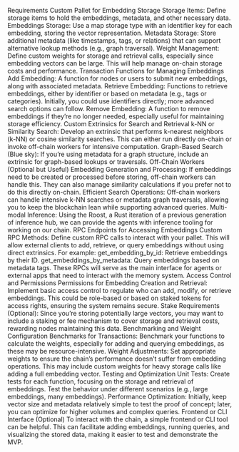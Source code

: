 Requirements
Custom Pallet for Embedding Storage
Storage Items: Define storage items to hold the embeddings, metadata, and other necessary data.
Embeddings Storage: Use a map storage type with an identifier key for each embedding, storing the vector representation.
Metadata Storage: Store additional metadata (like timestamps, tags, or relations) that can support alternative lookup methods (e.g., graph traversal).
Weight Management: Define custom weights for storage and retrieval calls, especially since embedding vectors can be large. This will help manage on-chain storage costs and performance.
Transaction Functions for Managing Embeddings
Add Embedding: A function for nodes or users to submit new embeddings, along with associated metadata.
Retrieve Embedding: Functions to retrieve embeddings, either by identifier or based on metadata (e.g., tags or categories). Initially, you could use identifiers directly; more advanced search options can follow.
Remove Embedding: A function to remove embeddings if they’re no longer needed, especially useful for maintaining storage efficiency.
Custom Extrinsics for Search and Retrieval
k-NN or Similarity Search: Develop an extrinsic that performs k-nearest neighbors (k-NN) or cosine similarity searches. This can either run directly on-chain or invoke off-chain workers for intensive computation.
Graph-Based Search (Blue sky): If you’re using metadata for a graph structure, include an extrinsic for graph-based lookups or traversals. Off-Chain Workers (Optional but Useful)
Embedding Generation and Processing: If embeddings need to be created or processed before storing, off-chain workers can handle this. They can also manage similarity calculations if you prefer not to do this directly on-chain.
Efficient Search Operations: Off-chain workers can handle intensive k-NN searches or metadata graph traversals, allowing you to keep the blockchain lean while supporting advanced queries.
Multi-modal Inference: Using the Roost, a Rust iteration of a previous generation of inference hub, we can provide the agents with inference tooling for working on our chain.
RPC Endpoints for Accessing Embeddings
Custom RPC Methods: Define custom RPC calls to interact with your pallet. This will allow external clients to add, retrieve, or query embeddings without using direct extrinsics. For example:
get_embedding_by_id: Retrieve embeddings by their ID.
get_embeddings_by_metadata: Query embeddings based on metadata tags. These RPCs will serve as the main interface for agents or external apps that need to interact with the memory system.
Access Control and Permissions
Permissions for Embedding Creation and Retrieval: Implement basic access control to regulate who can add, modify, or retrieve embeddings. This could be role-based or based on staked tokens for access rights, ensuring the system remains secure.
Stake Requirements (Optional): Since you’re storing potentially large vectors, you may want to include a staking or fee mechanism to cover storage and retrieval costs, rewarding nodes maintaining this data.
Benchmarking and Weight Configuration
Benchmarks for Transactions: Benchmark your functions to calculate the weights, especially for adding and querying embeddings, as these may be resource-intensive.
Weight Adjustments: Set appropriate weights to ensure the chain’s performance doesn’t suffer from embedding operations. This may include custom weights for heavy storage calls like adding a full embedding vector.
Testing and Optimization
Unit Tests: Create tests for each function, focusing on the storage and retrieval of embeddings. Test the behavior under different scenarios (e.g., large embeddings, many embeddings).
Performance Optimization: Initially, keep vector size and metadata relatively simple to test the proof of concept; later, you can optimize for higher volumes and complex queries.
Frontend or CLI Interface (Optional)
To interact with the chain, a simple frontend or CLI tool can be helpful. This can facilitate adding embeddings, running queries, and visualizing the stored data, making it easier to test and demonstrate the MVP.